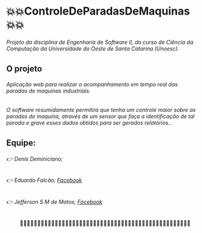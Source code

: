# :boom::boom:ControleDeParadasDeMaquinas:boom::boom:

###### Projeto da disciplina de Engenharia de Software II, do curso de Ciência da Computação da Universidade do Oeste de Santa Catarina (Unoesc).

## O projeto
###### Aplicação web para realizar o acompanhamento em tempo real das paradas de maquinas industriais.

###### O software resumidamente permitira que tenha um controle maior sobre as paradas de maquina, através de um sensor que faça a identificação de tal parada e grave esses dados obtidos para ser gerados relatórios...


## Equipe:
###### :point_right: Denis Deminiciano; 
###### :point_right: Eduardo Falcão; [Facebook](http://fb.me/eduardoofalcaoo)
###### :point_right: Jefferson S M de Matos; [Facebook](http://fb.me/jeffersonsilviomeirelesdematos)




  
   
    
     
:large_blue_circle::large_blue_circle::large_blue_circle::large_blue_circle::large_blue_circle::large_blue_circle::large_blue_circle::large_blue_circle::large_blue_circle::large_blue_circle::large_blue_circle::large_blue_circle::large_blue_circle::large_blue_circle::large_blue_circle::large_blue_circle::large_blue_circle::large_blue_circle::large_blue_circle::large_blue_circle::large_blue_circle::large_blue_circle::large_blue_circle::large_blue_circle::large_blue_circle::large_blue_circle::large_blue_circle::large_blue_circle::large_blue_circle::large_blue_circle::large_blue_circle::large_blue_circle::large_blue_circle::large_blue_circle::large_blue_circle::large_blue_circle::large_blue_circle::large_blue_circle::large_blue_circle::large_blue_circle::large_blue_circle::large_blue_circle::large_blue_circle::large_blue_circle::large_blue_circle::large_blue_circle::large_blue_circle::large_blue_circle::large_blue_circle:
